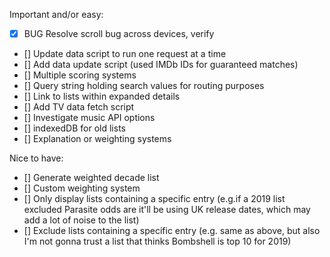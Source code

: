 
Important and/or easy:
- [x] BUG Resolve scroll bug across devices, verify
- [] Update data script to run one request at a time
- [] Add data update script (used IMDb IDs for guaranteed matches)
- [] Multiple scoring systems
- [] Query string holding search values for routing purposes
- [] Link to lists within expanded details
- [] Add TV data fetch script
- [] Investigate music API options
- [] indexedDB for old lists
- [] Explanation or weighting systems

Nice to have:
- [] Generate weighted decade list 
- [] Custom weighting system
- [] Only display lists containing a specific entry (e.g.if a 2019 list excluded Parasite odds are it'll be using UK release dates, which may add a lot of noise to the list)
- [] Exclude lists containing a specific entry (e.g. same as above, but also I'm not gonna trust a list that thinks Bombshell is top 10 for 2019)
